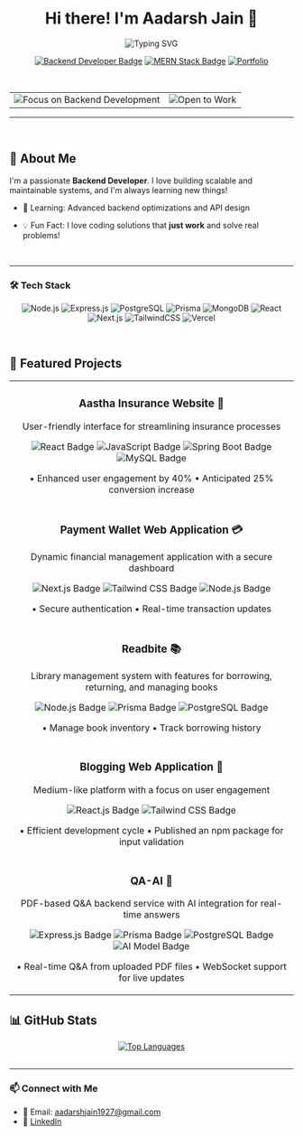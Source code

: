 <h1 align="center"><span id="name-animation">Hi there! I'm Aadarsh Jain 👋</span></h1>
<p align="center">
  <img src="https://readme-typing-svg.demolab.com?font=Fira+Code&size=24&pause=1000&color=32CD32&center=true&vCenter=true&width=500&lines=Backend+Developer;Full+Stack+Enthusiast" alt="Typing SVG" />
</p>

<p align="center">
  <a href="https://linkedin.com/in/aadarsh-j-16a673203/"><img src="https://img.shields.io/badge/Backend_Developer-%23000000.svg?style=for-the-badge&logo=dev.to&logoColor=white" alt="Backend Developer Badge"/></a>
  <a href="#"><img src="https://img.shields.io/badge/MERN_Stack-%2314354C.svg?style=for-the-badge&logo=mongodb&logoColor=white" alt="MERN Stack Badge"/></a>
  <a href="https://personal-portfolio-coral-delta.vercel.app/">
    <img src="https://img.shields.io/badge/Portfolio-000000?style=for-the-badge&logo=vercel&logoColor=white" alt="Portfolio"/>
  </a>
</p>
<br>

<table align="center">
  <tr>
    <td align="center">
      <img src="https://img.shields.io/badge/Focus-Backend_Development-blue?style=for-the-badge&logo=node.js&logoColor=white" alt="Focus on Backend Development"/>
    </td>
    <td align="center">
      <img src="https://img.shields.io/badge/Status-Open_to_Work-success?style=for-the-badge&logo=homebridge&logoColor=white" alt="Open to Work"/>
    </td>
  </tr>
</table>

---

<br>

## 🚀 About Me

I'm a passionate **Backend Developer**. I love building scalable and maintainable systems, and I'm always learning new things!

- 🌱 Learning: Advanced backend optimizations and API design
- 💡 Fun Fact: I love coding solutions that **just work** and solve real problems!

  <br>

---

### 🛠 Tech Stack

<p align="center">
  <img src="https://img.shields.io/badge/Node.js-339933?style=for-the-badge&logo=nodedotjs&logoColor=white" alt="Node.js">
  <img src="https://img.shields.io/badge/Express.js-000000?style=for-the-badge&logo=express&logoColor=white" alt="Express.js">
  <img src="https://img.shields.io/badge/PostgreSQL-336791?style=for-the-badge&logo=postgresql&logoColor=white" alt="PostgreSQL">
  <img src="https://img.shields.io/badge/Prisma-2D3748?style=for-the-badge&logo=prisma&logoColor=white" alt="Prisma">
  <img src="https://img.shields.io/badge/MongoDB-47A248?style=for-the-badge&logo=mongodb&logoColor=white" alt="MongoDB">
  <img src="https://img.shields.io/badge/React-20232A?style=for-the-badge&logo=react&logoColor=61DAFB" alt="React">
  <img src="https://img.shields.io/badge/Next.js-000000?style=for-the-badge&logo=nextdotjs&logoColor=white" alt="Next.js">
  <img src="https://img.shields.io/badge/TailwindCSS-38B2AC?style=for-the-badge&logo=tailwind-css&logoColor=white" alt="TailwindCSS">
  <img src="https://img.shields.io/badge/Vercel-000000?style=for-the-badge&logo=vercel&logoColor=white" alt="Vercel">
</p>

<br>

## 🚀 Featured Projects

<div align="center">
  <table>
    <tr>
      <td align="center">
        <h3>
          <a href="https://github.com/Aadcode/aastha-insurance" style="color: inherit; text-decoration: none;">
            Aastha Insurance Website 🏥
          </a>
        </h3>
        <p>User-friendly interface for streamlining insurance processes</p>
        <p>
          <img src="https://img.shields.io/badge/React-61DAFB?style=for-the-badge&logo=react&logoColor=black" alt="React Badge"/>
          <img src="https://img.shields.io/badge/JavaScript-F7DF1E?style=for-the-badge&logo=javascript&logoColor=black" alt="JavaScript Badge"/>
          <img src="https://img.shields.io/badge/Spring%20Boot-6DB33F?style=for-the-badge&logo=spring&logoColor=white" alt="Spring Boot Badge"/>
          <img src="https://img.shields.io/badge/MySQL-4479A1?style=for-the-badge&logo=mysql&logoColor=white" alt="MySQL Badge"/>
        </p>
        <p>• Enhanced user engagement by 40% • Anticipated 25% conversion increase</p>
      </td>
    </tr>
    <tr>
      <td align="center">
        <h3>
          <a href="https://github.com/Aadcode/payment-wallet" style="color: inherit; text-decoration: none;">
            Payment Wallet Web Application 💳
          </a>
        </h3>
        <p>Dynamic financial management application with a secure dashboard</p>
        <p>
          <img src="https://img.shields.io/badge/Next.js-000000?style=for-the-badge&logo=nextdotjs&logoColor=white" alt="Next.js Badge"/>
          <img src="https://img.shields.io/badge/Tailwind%20CSS-38B2AC?style=for-the-badge&logo=tailwind-css&logoColor=white" alt="Tailwind CSS Badge"/>
          <img src="https://img.shields.io/badge/Node.js-339933?style=for-the-badge&logo=nodedotjs&logoColor=white" alt="Node.js Badge"/>
        </p>
        <p>• Secure authentication • Real-time transaction updates</p>
      </td>
    </tr>
    <tr>
      <td align="center">
        <h3>
          <a href="https://github.com/Aadcode/Readbite" style="color: inherit; text-decoration: none;">
            Readbite 📚
          </a>
        </h3>
        <p>Library management system with features for borrowing, returning, and managing books</p>
        <p>
          <img src="https://img.shields.io/badge/Node.js-339933?style=for-the-badge&logo=nodedotjs&logoColor=white" alt="Node.js Badge"/>
          <img src="https://img.shields.io/badge/Prisma-000000?style=for-the-badge&logo=prisma&logoColor=white" alt="Prisma Badge"/>
          <img src="https://img.shields.io/badge/PostgreSQL-4169E1?style=for-the-badge&logo=postgresql&logoColor=white" alt="PostgreSQL Badge"/>
        </p>
        <p>• Manage book inventory • Track borrowing history</p>
      </td>
    </tr>
    <tr>
      <td align="center">
        <h3>
          <a href="#" style="color: inherit; text-decoration: none;">
            Blogging Web Application 📝
          </a>
        </h3>
        <p>Medium-like platform with a focus on user engagement</p>
        <p>
          <img src="https://img.shields.io/badge/React.js-61DAFB?style=for-the-badge&logo=react&logoColor=black" alt="React.js Badge"/>
          <img src="https://img.shields.io/badge/Tailwind%20CSS-38B2AC?style=for-the-badge&logo=tailwind-css&logoColor=white" alt="Tailwind CSS Badge"/>
        </p>
        <p>• Efficient development cycle • Published an npm package for input validation</p>
      </td>
    </tr>
    <tr>
  <td align="center">
    <h3>
      <a href="https://github.com/Aadcode/QA-AI" style="color: inherit; text-decoration: none;">
        QA-AI 🧠
      </a>
    </h3>
    <p>PDF-based Q&A backend service with AI integration for real-time answers</p>
    <p>
      <img src="https://img.shields.io/badge/Express.js-000000?style=for-the-badge&logo=express&logoColor=white" alt="Express.js Badge"/>
      <img src="https://img.shields.io/badge/Prisma-2D3748?style=for-the-badge&logo=prisma&logoColor=white" alt="Prisma Badge"/>
      <img src="https://img.shields.io/badge/PostgreSQL-4169E1?style=for-the-badge&logo=postgresql&logoColor=white" alt="PostgreSQL Badge"/>
      <img src="https://img.shields.io/badge/AI-Model-green?style=for-the-badge" alt="AI Model Badge"/>
    </p>
    <p>• Real-time Q&A from uploaded PDF files • WebSocket support for live updates</p>
  </td>
</tr>

  </table>
</div>

## 📊 GitHub Stats

<div align='center'>
  <a href='https://github.com/Aadcode'>
    <img src='https://github-readme-stats-git-masterrstaa-rickstaa.vercel.app/api/top-langs/?username=Aadcode&layout=compact&theme=radical&hide_border=true&bg_color=000000&text_color=ffffff' alt='Top Languages'/>
  </a>
</div>

<br>

---

### 📫 Connect with Me

- 📧 Email: aadarshjain1927@gmail.com
- 💼 [LinkedIn](https://linkedin.com/in/aadarsh-j-16a673203/)
